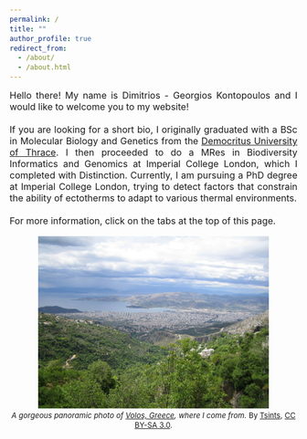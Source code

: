 ```yaml
---
permalink: /
title: ""
author_profile: true
redirect_from: 
  - /about/
  - /about.html
---
```


<div style="text-align: justify;">

<font size = "3.5">
Hello there! My name is Dimitrios - Georgios Kontopoulos and I would like to 
welcome you to my website!
<br><br>
If you are looking for a short bio, I originally graduated with a 
BSc in Molecular Biology and Genetics from the 
<a href="http://mbg.duth.gr/index.php/en/">Democritus University of 
Thrace</a>. I then proceeded to do a MRes in Biodiversity Informatics and 
Genomics at Imperial College London, which I completed with Distinction. 
Currently, I am pursuing a PhD 
degree at Imperial College London, trying to detect factors that constrain 
the ability of ectotherms to adapt to various thermal environments.
<br><br>
For more information, click on the tabs at the top of this page.
</font>
</div>

<br>

<center>
<img src="images/Volos.jpg" style="width:80%; height:80%;">
<br>
<font size = "2.5">
<i>A gorgeous panoramic photo of 
<a href="https://en.wikipedia.org/wiki/Volos">Volos, Greece</a>, where I 
come from.</i> By 
<a href="http://bit.ly/2iOtksL">Tsints</a>, 
<a href="https://creativecommons.org/licenses/by-sa/3.0/">CC BY-SA 3.0</a>.
</font>
</center>
